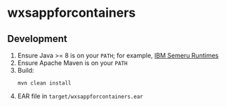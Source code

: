 # wxsappforcontainers

## Development

1. Ensure Java >= 8 is on your `PATH`; for example, [IBM Semeru Runtimes](https://developer.ibm.com/languages/java/semeru-runtimes/downloads/)
1. Ensure Apache Maven is on your `PATH`
1. Build:
   ```
   mvn clean install
   ```
1. EAR file in `target/wxsappforcontainers.ear`
